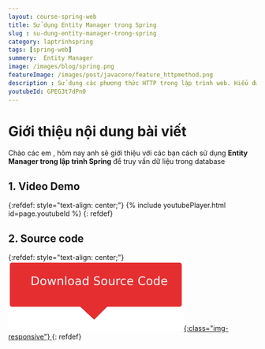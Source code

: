 ```yaml
---
layout: course-spring-web
title: Sử dụng Entity Manager trong Spring
slug : su-dung-entity-manager-trong-spring
category: laptrinhspring
tags: [spring-web]
summery:  Entity Manager
image: /images/blog/spring.png
featureImage: /images/post/javacore/feature_httpmethod.png
description : Sử dụng các phương thức HTTP trong lập trình web. Hiểu được get là gì , post là gì , put là gì , head là gì . Phân biệt get và post. Hướng dẫn sử dụng các phương thức HTTP như get post put và delete.
youtubeId: GPEG3t7dPn0
---
```


# **Giới thiệu nội dung bài viết**

Chào các em , hôm nay anh sẽ giới thiệu với các bạn cách sử dụng <b>Entity Manager trong lập trình Spring</b> để truy vấn dữ liệu trong database



## **1. Video Demo**

{:refdef: style="text-align: center;"}
{% include youtubePlayer.html id=page.youtubeId %}
{: refdef}

## **2. Source code**

{:refdef: style="text-align: center;"}
<a href="https://github.com/levunguyen/Spring-Entity-Manager" target="_blank"> ![Sourcecode ](/images/icon/githubsource.png){:class="img-responsive"} </a>
{: refdef}